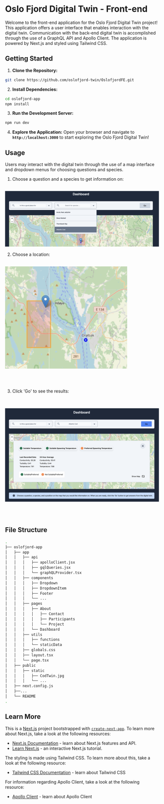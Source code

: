 # Oslo Fjord Digital Twin - Front-end

Welcome to the front-end application for the Oslo Fjord Digital Twin project! This application offers a user interface that enables interaction with the digital twin. Communication with the back-end digital twin is accomplished through the use of a GraphQL API and Apollo Client. The application is powered by Next.js and styled using Tailwind CSS. 


## Getting Started

1. **Clone the Repository:**
```bash
git clone https://github.com/oslofjord-twin/OslofjordFE.git
```

2. **Install Dependencies:**
```bash
cd oslofjord-app
npm install
```

3. **Run the Development Server:**
```bash
npm run dev
```

4. **Explore the Application:**
Open your browser and navigate to **`http://localhost:3000`** to start exploring the Oslo Fjord Digital Twin!


## Usage
Users may interact with the digital twin through the use of a map interface and dropdown menus for choosing questions and species. 

1. Choose a question and a species to get information on:
  \
   &nbsp;
   

  <img src="/oslofjord-app/public/static/Screenshot1.png" alt="Choose a question and a species" width="800"/>


2. Choose a location:
  \
   &nbsp;

<img src="/oslofjord-app/public/static/Screenshot2.png" alt="Choose a location from the map" width="400"/>

  \
   &nbsp;

3. Click 'Go' to see the results:

  \
   &nbsp;
<img src="/oslofjord-app/public/static/Screenshot3.png" alt="Click go and see results" width="800"/>
  
   \
   &nbsp;


## File Structure
```bash
.
├── oslofjord-app
│   ├── app
│   │   ├── api
│   │   │   ├── apolloClient.jsx
│   │   │   ├── gqlQueries.jsx
│   │   │   └── graphQLProvider.tsx
│   │   ├── components
│   │   │   ├── Dropdown
│   │   │   ├── DropdownItem
│   │   │   ├── Footer
│   │   │   └── ...
│   │   ├── pages
│   │   │   ├── About
│   │   │   │   ├── Contact
│   │   │   │   ├── Participants
│   │   │   │   └── Project
│   │   │   └── Dashboard
│   │   ├── utils
│   │   │   ├── functions
│   │   │   └── staticData
│   │   ├── globals.css
│   │   ├── layout.tsx
│   │   └── page.tsx
│   ├── public
│   │   ├── static
│   │   │   ├── CodTwin.jpg
│   │   │   └── ...
│   ├── next.config.js
│   ├──...
│   └── README
.
```

## Learn More

This is a [Next.js](https://nextjs.org/) project bootstrapped with [`create-next-app`](https://github.com/vercel/next.js/tree/canary/packages/create-next-app). To learn more about Next.js, take a look at the following resources:

- [Next.js Documentation](https://nextjs.org/docs) - learn about Next.js features and API.
- [Learn Next.js](https://nextjs.org/learn) - an interactive Next.js tutorial.

The styling is made using Tailwind CSS. To learn more about this, take a look at the following resource: 
- [Tailwind CSS Documentation](https://tailwindcss.com/docs/installation) - learn about Tailwind CSS

For information regarding Apollo Client, take a look at the following resource: 
- [Apollo Client](https://www.apollographql.com/docs/react/why-apollo) - learn about Apollo Client
